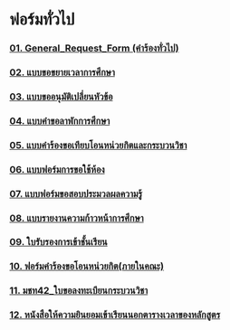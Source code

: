 # ฟอร์มทั่วไป

### [01. General_Request_Form (คำร้องทั่วไป)](/files/doc_download/mas_logis/ฟอร์มทั่วไป/General_request_form_คำร้องทั่วไป.doc)

### [02. แบบขอขยายเวลาการศึกษา](/files/doc_download/mas_logis/ฟอร์มทั่วไป/แบบขอขยายเวลาการศึกษา.doc)

### [03. แบบขออนุมัติเปลี่ยนหัวข้อ](/files/doc_download/mas_logis/ฟอร์มทั่วไป/แบบขออนุมัติเปลี่ยนหัวข้อ.doc)

### [04. แบบคำขอลาพักการศึกษา](/files/doc_download/mas_logis/ฟอร์มทั่วไป/แบบคำขอลาพักการศึกษา.doc)

### [05. แบบคำร้องขอเทียบโอนหน่วยกิตและกระบวนวิชา](/files/doc_download/mas_logis/ฟอร์มทั่วไป/แบบคำร้องขอเทียบโอนหน่วยกิตและกระบวนวิชา.doc)

### [06. แบบฟอร์มการขอใช้ห้อง](/files/doc_download/mas_logis/ฟอร์มทั่วไป/แบบฟอร์มการขอใช้ห้อง.doc)

### [07. แบบฟอร์มขอสอบประมวลผลความรู้](/files/doc_download/mas_logis/ฟอร์มทั่วไป/แบบฟอร์มขอสอบประมวลผลความรู้.docx)

### [08. แบบรายงานความก้าวหน้าการศึกษา](/files/doc_download/mas_logis/ฟอร์มทั่วไป/แบบรายงานความก้าวหน้าการศึกษา.doc)

### [09. ใบรับรองการเข้าชั้นเรียน](/files/doc_download/mas_logis/ฟอร์มทั่วไป/ใบรับรองการเข้าชั้นเรียน.pdf)

### [10. ฟอร์มคำร้องขอโอนหน่วยกิต(ภายในคณะ)](/files/doc_download/mas_logis/ฟอร์มทั่วไป/ฟอร์มคำร้องขอโอนหน่วยกิต(ภายในคณะ).docx)

### [11. มชท42_ใบขอลงทะเบียนกระบวนวิชา](/files/doc_download/mas_logis/ฟอร์มทั่วไป/มชท42_ใบขอลงทะเบียนกระบวนวิชา.pdf)

### [12. หนังสือให้ความยินยอมเข้าเรียนนอกตารางเวลาของหลักสูตร](/files/doc_download/mas_logis/ฟอร์มทั่วไป/หนังสือให้ความยินยอมเข้าเรียนนอกตารางเวลาของหลักสูตร.docx)
